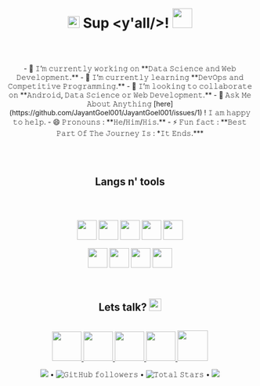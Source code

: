 <h1 align="center">
  <img src="GIF/Earth.gif" width="24px">
  Sup &lt;y'all/&gt;!
  <img src="GIF/Hi.gif" width="40px" />
</h1>

<br/>
<br/>

<p align="center">
- 🔭 𝙸’𝚖 𝚌𝚞𝚛𝚛𝚎𝚗𝚝𝚕𝚢 𝚠𝚘𝚛𝚔𝚒𝚗𝚐 𝚘𝚗 **𝙳𝚊𝚝𝚊 𝚂𝚌𝚒𝚎𝚗𝚌𝚎 𝚊𝚗𝚍 𝚆𝚎𝚋 𝙳𝚎𝚟𝚎𝚕𝚘𝚙𝚖𝚎𝚗𝚝.**
- 🌱 𝙸’𝚖 𝚌𝚞𝚛𝚛𝚎𝚗𝚝𝚕𝚢 𝚕𝚎𝚊𝚛𝚗𝚒𝚗𝚐 **𝙳𝚎𝚟𝙾𝚙𝚜 𝚊𝚗𝚍 𝙲𝚘𝚖𝚙𝚎𝚝𝚒𝚝𝚒𝚟𝚎 𝙿𝚛𝚘𝚐𝚛𝚊𝚖𝚖𝚒𝚗𝚐.**
- 👯 𝙸’𝚖 𝚕𝚘𝚘𝚔𝚒𝚗𝚐 𝚝𝚘 𝚌𝚘𝚕𝚕𝚊𝚋𝚘𝚛𝚊𝚝𝚎 𝚘𝚗 **𝙰𝚗𝚍𝚛𝚘𝚒𝚍, 𝙳𝚊𝚝𝚊 𝚂𝚌𝚒𝚎𝚗𝚌𝚎 𝚘𝚛 𝚆𝚎𝚋 𝙳𝚎𝚟𝚎𝚕𝚘𝚙𝚖𝚎𝚗𝚝.**
- 💬 𝙰𝚜𝚔 𝙼𝚎 𝙰𝚋𝚘𝚞𝚝 𝙰𝚗𝚢𝚝𝚑𝚒𝚗𝚐 [here](https://github.com/JayantGoel001/JayantGoel001/issues/1) ! 𝙸 𝚊𝚖 𝚑𝚊𝚙𝚙𝚢 𝚝𝚘 𝚑𝚎𝚕𝚙.
- 😄 𝙿𝚛𝚘𝚗𝚘𝚞𝚗𝚜 : **𝙷𝚎/𝙷𝚒𝚖/𝙷𝚒𝚜.**
- ⚡ 𝙵𝚞𝚗 𝚏𝚊𝚌𝚝 : **𝙱𝚎𝚜𝚝 𝙿𝚊𝚛𝚝 𝙾𝚏 𝚃𝚑𝚎 𝙹𝚘𝚞𝚛𝚗𝚎𝚢 𝙸𝚜 : *𝙸𝚝 𝙴𝚗𝚍𝚜.***
</p>

<br/>
<br/>

<h2 align="center">
  Langs n' tools  
</h2> 

<br/>
<br/>

<p align="center">
<code><img height="40" width="40" src="https://cdn.jsdelivr.net/gh/devicons/devicon@latest/icons/rust/rust-original.svg"></code>
<code><img height="40" width="40" src="https://cdn.jsdelivr.net/gh/devicons/devicon@latest/icons/nixos/nixos-plain.svg"></code>
<code><img height="40" width="40" src="https://cdn.jsdelivr.net/gh/devicons/devicon@latest/icons/python/python-original.svg"></code>
<code><img height="40" width="40" src="https://cdn.jsdelivr.net/gh/devicons/devicon@latest/icons/html5/html5-original.svg"></code>
<code><img height="40" width="40" src="https://cdn.jsdelivr.net/gh/devicons/devicon@latest/icons/sass/sass-original.svg"></code>

<p align="center">
<code><img height="40" width="40" src="https://upload.wikimedia.org/wikipedia/commons/thumb/3/3f/Git_icon.svg/1024px-Git_icon.svg.png"></code>
<code><img height="40" width="40" src="https://cdn.jsdelivr.net/gh/devicons/devicon@latest/icons/gitlab/gitlab-original.svg"></code>
<code><img height="40" width="40" src="https://cdn.jsdelivr.net/gh/devicons/devicon@latest/icons/github/github-original.svg"></code>
<code><img height="40" width="40" src="https://cdn.jsdelivr.net/gh/devicons/devicon@latest/icons/neovim/neovim-original.svg"></code>
</p>

<br/>


<h2 align="center">
  Lets talk? 
  <img src="https://github.com/JayantGoel001/JayantGoel001/blob/master/GIF/Handshake.gif" height="25px">
</h2>

<p align="center">
  <br>
  <a href="https://www.linkedin.com/in/kauamarin/" target="_blank">
    <code><img height="60" width="60" src="https://img.icons8.com/?size=100&id=84888&format=png&color=1A1A1A"/></code>
  </a>
  <a href="https://www.behance.net/DX777#" target="_blank">
    <code><img  height="60" width="60" src="https://img.icons8.com/?size=100&id=10889&format=png&color=1A1A1A"/></code>
  </a>
  <a href="https://www.instagram.com/d1440p/" target="_blank">
    <code><img height="60" width="60" src="https://img.icons8.com/?size=100&id=84884&format=png&color=1A1A1A"/></code>
  </a>
  <a href="https://www.reddit.com/user/itsdexbtw/" target="_blank">
    <code><img height="60" width="60" src="https://img.icons8.com/?size=100&id=10901&format=png&color=1A1A1A"/></code>
  </a>
  <a href="https://www.youtube.com/@itssdexbtw">
    <code><img height="62" width="62" src="https://img.icons8.com/?size=100&id=85433&format=png&color=1A1A1A"></code>
  </a>     
</p>

<div align="center">

<p align="center">  
  <a href="https://user-badge.committers.top/india_private/JayantGoel001"><img src="https://user-badge.committers.top/india_private/JayantGoel001.svg"></a> •
  <img alt="𝙶𝚒𝚝𝙷𝚞𝚋 𝚏𝚘𝚕𝚕𝚘𝚠𝚎𝚛𝚜" src="https://img.shields.io/github/followers/JayantGoel001?label=Followers&style=social"> •
  <img src="https://img.shields.io/github/stars/JayantGoel001?label=Stars" alt="𝚃𝚘𝚝𝚊𝚕 𝚂𝚝𝚊𝚛𝚜"> •
  <a href="https://github.com/sponsors/JayantGoel001"><img src="https://img.shields.io/static/v1?label=Sponsor&message=%E2%9D%A4&logo=GitHub&color=%23fe8e86"/></a>
</p>

</div>
